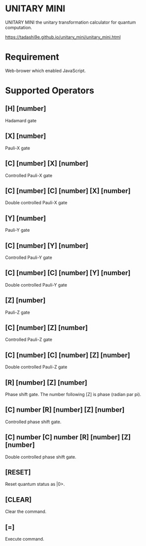 UNITARY MINI
=============

UNITARY MINI the unitary transformation calculator for quantum computation.

https://tadashi9e.github.io/unitary_mini/unitary_mini.html

Requirement
==========

Web-brower which enabled JavaScript.

Supported Operators
================

[H] [number]
----------------

Hadamard gate

[X] [number]
----------------

Pauli-X gate

[C]  [number] [X] [number]
---------------------------------

Controlled Pauli-X gate

[C]  [number] [C]  [number] [X] [number]
---------------------------------

Double controlled Pauli-X gate

[Y] [number]
----------------

Pauli-Y gate

[C] [number] [Y] [number]
--------------------------------

Controlled Pauli-Y gate

[C] [number] [C] [number] [Y] [number]
-------------------------------------------------

Double controlled Pauli-Y gate

[Z] [number]
----------------
Pauli-Z gate

[C] [number] [Z] [number]
--------------------------------
Controlled Pauli-Z gate

[C] [number] [C] [number] [Z] [number]
-------------------------------------------------
Double controlled Pauli-Z gate

[R] [number] [Z] [number]
--------------------------------
Phase shift gate. The number following [Z] is phase (radian par pi).

[C] number [R] [number] [Z] [number]
-----------------------------------------------
Controlled phase shift gate.

[C] number [C] number [R] [number] [Z] [number]
--------------------------------------------------------------
Double controlled phase shift gate.

[RESET]
-----------
Reset quantum status as |0>.

[CLEAR]
----------
Clear the command.

[=]
----
Execute command.

